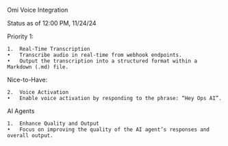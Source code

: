 Omi Voice Integration

Status as of 12:00 PM, 11/24/24

Priority 1:

	1.	Real-Time Transcription
	•	Transcribe audio in real-time from webhook endpoints.
	•	Output the transcription into a structured format within a Markdown (.md) file.

Nice-to-Have:

	2.	Voice Activation
	•	Enable voice activation by responding to the phrase: “Hey Ops AI”.

AI Agents

	1.	Enhance Quality and Output
	•	Focus on improving the quality of the AI agent’s responses and overall output.